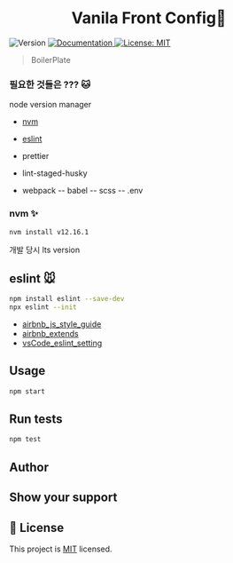 <h1 align="center">Vanila Front Config👋</h1>
<p>
  <img alt="Version" src="https://img.shields.io/badge/version-0.1.0-blue.svg?cacheSeconds=2592000" />
  <a href="localhost:8080" target="_blank">
    <img alt="Documentation" src="https://img.shields.io/badge/documentation-yes-brightgreen.svg" />
  </a>
  <a href="MIT" target="_blank">
    <img alt="License: MIT" src="https://img.shields.io/badge/License-MIT-yellow.svg" />
  </a>
</p>

> BoilerPlate

### 필요한 것들은 ??? 🐱

node version manager

- [nvm](https://github.com/nvm-sh/nvm)

- [eslint](https://eslint.org/docs/user-guide/getting-started)
- prettier
- lint-staged-husky
- webpack
  -- babel
  -- scss
  -- .env

### nvm ✨

```sh
nvm install v12.16.1
```

개발 당시 lts version

## eslint 🐭

```sh
npm install eslint --save-dev
npx eslint --init
```

- [airbnb_js_style_guide](https://github.com/airbnb/javascript)
- [airbnb_extends](https://github.com/airbnb/javascript/tree/master/packages/eslint-config-airbnb)
- [vsCode_eslint_setting](https://github.com/microsoft/vscode-eslint)

## Usage

```sh
npm start
```

## Run tests

```sh
npm test
```

## Author

## Show your support

## 📝 License

This project is [MIT](MIT) licensed.
